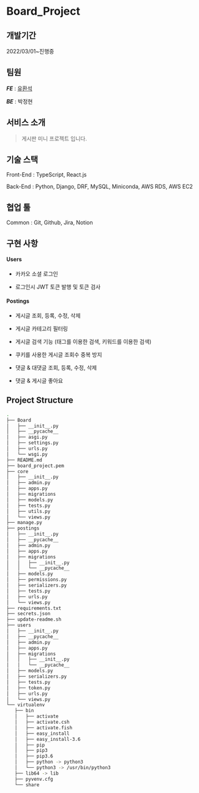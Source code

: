 # Board_Project



## 개발기간 
2022/03/01~진행중


## 팀원
 
**_FE_** : [유환석](https://github.com/GrassHopper42/undefined)




**_BE_** : 박정현




 
## 서비스 소개
 
> 게시판 미니 프로젝트 입니다.


## 기술 스택
 
Front-End : TypeScript, React.js


 
Back-End : Python, Django, DRF, MySQL, Miniconda, AWS RDS, AWS EC2


 
## 협업 툴
Common : Git, Github, Jira, Notion



## 구현 사항




#### Users



* 카카오 소셜 로그인



* 로그인시 JWT 토큰 발행 및 토큰 검사


#### Postings



* 게시글 조회, 등록, 수정, 삭제



* 게시글 카테고리 필터링



* 게시글 검색 기능 (태그를 이용한 검색, 키워드를 이용한 검색)



* 쿠키를 사용한 게시글 조회수 중복 방지 



* 댓글 & 대댓글 조회, 등록, 수정, 삭제



* 댓글 & 게시글 좋아요





## Project Structure


 ```bash
 .
├── Board
│   ├── __init__.py
│   ├── __pycache__
│   ├── asgi.py
│   ├── settings.py
│   ├── urls.py
│   └── wsgi.py
├── README.md
├── board_project.pem
├── core
│   ├── __init__.py
│   ├── admin.py
│   ├── apps.py
│   ├── migrations
│   ├── models.py
│   ├── tests.py
│   ├── utils.py
│   └── views.py
├── manage.py
├── postings
│   ├── __init__.py
│   ├── __pycache__
│   ├── admin.py
│   ├── apps.py
│   ├── migrations
│   │   ├── __init__.py
│   │   └── __pycache__
│   ├── models.py
│   ├── permissions.py
│   ├── serializers.py
│   ├── tests.py
│   ├── urls.py
│   └── views.py
├── requirements.txt
├── secrets.json
├── update-readme.sh
├── users
│   ├── __init__.py
│   ├── __pycache__
│   ├── admin.py
│   ├── apps.py
│   ├── migrations
│   │   ├── __init__.py
│   │   └── __pycache__
│   ├── models.py
│   ├── serializers.py
│   ├── tests.py
│   ├── token.py
│   ├── urls.py
│   └── views.py
└── virtualenv
    ├── bin
    │   ├── activate
    │   ├── activate.csh
    │   ├── activate.fish
    │   ├── easy_install
    │   ├── easy_install-3.6
    │   ├── pip
    │   ├── pip3
    │   ├── pip3.6
    │   ├── python -> python3
    │   └── python3 -> /usr/bin/python3
    ├── lib64 -> lib
    ├── pyvenv.cfg
    └── share
 ```
